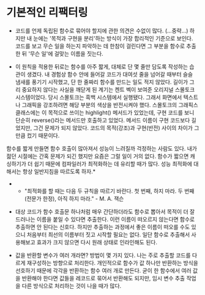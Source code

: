 # 기본적인 리팩터링

- 코드를 언제 독립된 함수로 묶어야 할지에 관한 의견은 수없이 많다. (...중략...) 하지만 내 눈에는 '목적과 구현을 분리'하는 방식이 가장 합리적인 기준으로 보인다. 코드를 보고 무슨 일을 하는지 파악하는 데 한참이 걸린다면 그 부분을 함수로 추출한 뒤 '무슨 일'에 걸맞는 이름을 짓는다.

- 이 원칙을 적용한 뒤로는 함수를 아주 짧게, 대체로 단 몇 줄만 담도록 작성하는 습관이 생겼다. 내 경험상 함수 안에 들어갈 코드가 대여섯 줄을 넘어갈 때부터 슬슬 냄새를 풍기기 시작했고, 단 한 줄짜리 함수를 만드는 일도 적지 않았다. 길이가 그리 중요하지 않다는 사실을 깨닫게 된 계기는 켄트 벡이 보여준 오리지널 스몰토크 시스템이었다. 당시 스몰토크는 흑백 시스템에서 실행됐다. 그래서 화면에서 텍스트나 그래픽을 강조하려면 해당 부분의 색상을 반전시켜야 했다. 스몰토크의 그래픽스 클래스에는 이 목적으로 쓰이는 highlight() 메서드가 있었는데, 구현 코드를 보니 단순히 reverse()라는 메서드만 호출하고 있었다. 메서드 이름이 구현 코드보다 길었지만, 그건 문제가 되지 않았다. 코드의 목적(강조)과 구현(반전) 사이의 차이가 그만큼 컸기 때문이다.

함수를 짧게 만들면 함수 호출이 많아져서 성능이 느려질까 걱정하는 사람도 있다. 내가 젊던 시절에는 간혹 문제가 되긴 했지만 요즘은 그럴 일이 거의 없다. 함수가 짧으면 캐싱하기가 더 쉽기 때문에 컴파일러가 최적화하는 데 유리할 때가 많다. 성능 최적화에 대해서는 항상 일반지침을 따르도록 하자.\*

- - "최적화를 할 때는 다음 두 규칙을 따르기 바란다. 첫 번째, 하지 마라. 두 번째(전문가 한정), 아직 하지 마라." - M. A. 잭슨

- 대상 코드가 함수 호출문 하나처럼 매우 간단하더라도 함수로 뽑아서 목적이 더 잘 드러나는 이름을 붙일 수 있다면 추출한다. 이런 이름이 떠오르지 않는다면 함수로 추출하면 안 된다는 신호다. 하지만 추출하는 과정에서 좋은 이름이 떠오를 수도 있으니 처음부터 최선의 이름부터 짓고 시작할 필요는 없다. 일단 함수로 추출해서 사용해보고 효과가 크지 않으면 다시 원래 상태로 인라인해도 된다.

- 값을 반환할 변수가 여러 개라면? 방법이 몇 가지 있다. 나는 주로 추출할 코드를 다르게 재구성하는 방향으로 처리한다. 개인적으로 함수가 값 하나만 반환하는 방식을 선호하기 때문에 각각을 반환하는 함수 여러 개로 만든다. 굳이 한 함수에서 여러 값을 반환해야 한다면 값들을 레코드로 묶어서 반환해도 되지만, 임시 변수 추출 작업을 다른 방식으로 처리하는 것이 나을 때가 많다.

